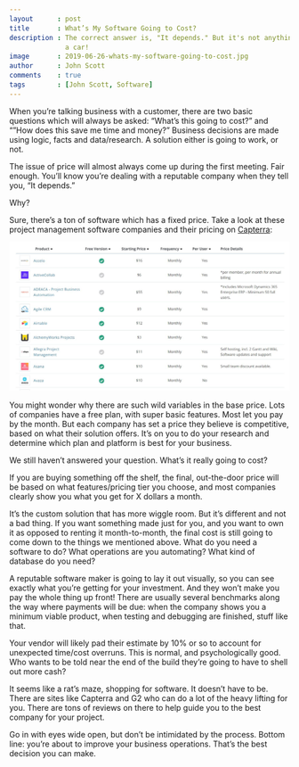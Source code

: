 ```yaml
---
layout      : post
title       : What’s My Software Going to Cost?
description : The correct answer is, "It depends." But it's not anything like buying
              a car!
image       : 2019-06-26-whats-my-software-going-to-cost.jpg
author      : John Scott
comments    : true
tags        : [John Scott, Software]
---
```


When you’re talking business with a customer, there are two basic questions which will always be asked: “What’s this going to cost?” and “”How does this save me time and money?” Business decisions are made using logic, facts and data/research. A solution either is going to work, or not.

The issue of price will almost always come up during the first meeting. Fair enough. You’ll know you’re dealing with a reputable company when they tell you, “It depends.”

Why?

Sure, there’s a ton of software which has a fixed price. Take a look at these project management software companies and their pricing on <a href="https://www.capterra.com/project-management-software/pricing-guide" target="_blank">Capterra</a>:

<img id="capterra_pricing" class="h-auto w-100" src="/assets/images/blog/content/capterra_pricing.jpg" alt="Capterra Pricing">


You might wonder why there are such wild variables in the base price. Lots of companies have a free plan, with super basic features. Most let you pay by the month. But each company has set a price they believe is competitive, based on what their solution offers. It’s on you to do your research and determine which plan and platform is best for your business.

We still haven’t answered your question. What’s it really going to cost?

If you are buying something off the shelf, the final, out-the-door price will be based on what features/pricing tier you choose, and most companies clearly show you what you get for X dollars a month.

It’s the custom solution that has more wiggle room. But it’s different and not a bad thing. If you want something made just for you, and you want to own it as opposed to renting it month-to-month, the final cost is still going to come down to the things we mentioned above. What do you need a software to do? What operations are you automating? What kind of database do you need?

A reputable software maker is going to lay it out visually, so you can see exactly what you’re getting for your investment. And they won’t make you pay the whole thing up front! There are usually several benchmarks along the way where payments will be due: when the company shows you a minimum viable product, when testing and debugging are finished, stuff like that.

Your vendor will likely pad their estimate by 10% or so to account for unexpected time/cost overruns. This is normal, and psychologically good. Who wants to be told near the end of the build they’re going to have to shell out more cash?

It seems like a rat’s maze, shopping for software. It doesn’t have to be. There are sites like Capterra and G2 who can do a lot of the heavy lifting for you. There are tons of reviews on there to help guide you to the best company for your project.

Go in with eyes wide open, but don’t be intimidated by the process. Bottom line: you’re about to improve your business operations. That’s the best decision you can make.